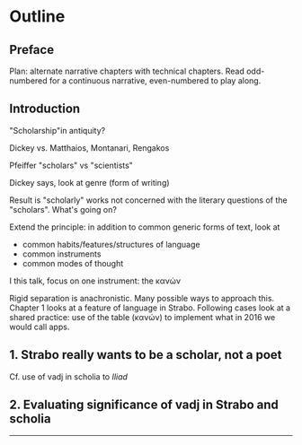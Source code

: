# Outline

## Preface

Plan: alternate narrative chapters with technical chapters.  Read odd-numbered for a continuous narrative, even-numbered to play along.

## Introduction

"Scholarship"in antiquity?

Dickey vs. Matthaios, Montanari, Rengakos

Pfeiffer "scholars" vs "scientists"

Dickey says, look at genre (form of writing)

Result is "scholarly" works not concerned with the literary questions of the "scholars".  What's going on?

Extend the principle: in addition to common generic forms of text, look at


- common habits/features/structures of language
- common instruments
- common modes of thought

I this talk, focus on one instrument: the κανών



Rigid separation is anachronistic.  Many possible ways to approach this.  Chapter 1 looks at a feature of language in Strabo.  Following cases look at a shared practice:  use of the table (κανών) to implement what in 2016 we would call apps.

## 1. Strabo really wants to be a scholar, not a poet

Cf. use of vadj in scholia to *Iliad*

## 2. Evaluating significance of vadj in Strabo and scholia









---
